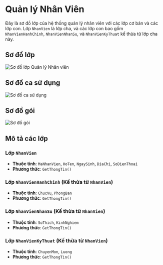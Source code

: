 # Quản lý Nhân Viên

Đây là sơ đồ lớp của hệ thống quản lý nhân viên với các lớp cơ bản và các lớp con. Lớp `NhanVien` là lớp cha, và các lớp con bao gồm `NhanVienHanhChinh`, `NhanVienNhanSu`, và `NhanVienKyThuat` kế thừa từ lớp cha này.

## Sơ đồ lớp

![Sơ đồ lớp Quản lý Nhân viên](https://www.planttext.com/api/plantuml/png/d991JiCm44NtESNiW0KNO84g6ebAeH5IhEw7rCgCI2QeiHTHu2IiM7C3ikY2a-G4N047cjOK4KLiRCtN-FlDjp_QxQmok36so8CJY0WPxjvVIiYxzla1Oa9PiPOWpR6gzYKq0G2m65ZYliKfbTcmPB0erNSTej6A2mrnXdN2GbvJo3WdzeIa39sDeX9zzLeR9qccM4xFWgTW17A1GivI2EwxjoqOwjfN1EFMl-Oud6YyA-TaqvNrXDiUu0fb3EktvVdZvI6m2vzfR8X-J-pa2NRjpOyS5N5Ammj5ZYNEY7Kn1N_dzp_sg5PaqKo67_gFmg-rBCkliDSwvG9pkB6ETGh-u3Z6FzEoxd_x9m000F__0m00)

## Sơ đồ ca sử dụng

![Sơ đồ ca sử dụng](https://www.planttext.com/api/plantuml/png/X98_JiCm58Ttd-8fUw-02W5Hn1-9DgswLLRoI28bJkGu88IOcJa2i5Km89WIeGu-YK_05N0RGbix5Oiz-Fj-p-_Pt_MYNmZAHPacXFeYu-1SbgfwOP38Bs2HV6PGgFhT0Lh0O3Wxfuo6o5lsOWLSntBELiHHcYVPBI8X77r1MPWWE0DLFu0NgVgHXV2RVgRJ6tdIo7S4e2pGfuKsl4ZEq-rp7JvsP_j1y5TYWvzYgWl8JvtlnQnBdCHuqvedx2hRj5rLlULQqflu9sQS1rJWhg2f_A1TrY4ckBQs6fMlAPp6gbfqjZj2olseIpoGJncuowNHHkqRQUiO6N9zpI7c6HVadf3rmq6ljsSEqZwrfcKZ7PEm8QDn6p0Qj06Z5zAYEszg0aQ5Fh9W-TT_0000__y30000)

## Sơ đồ gói

![Sơ đồ gói](https://www.planttext.com/api/plantuml/png/X98_JiCm58Ttd-8fUw-02W5Hn1-9DgswLLRoI28bJkGu88IOcJa2i5Km89WIeGu-YK_05N0RGbix5Oiz-Fj-p-_Pt_MYNmZAHPacXFeYu-1SbgfwOP38Bs2HV6PGgFhT0Lh0O3Wxfuo6o5lsOWLSntBELiHHcYVPBI8X77r1MPWWE0DLFu0NgVgHXV2RVgRJ6tdIo7S4e2pGfuKsl4ZEq-rp7JvsP_j1y5TYWvzYgWl8JvtlnQnBdCHuqvedx2hRj5rLlULQqflu9sQS1rJWhg2f_A1TrY4ckBQs6fMlAPp6gbfqjZj2olseIpoGJncuowNHHkqRQUiO6N9zpI7c6HVadf3rmq6ljsSEqZwrfcKZ7PEm8QDn6p0Qj06Z5zAYEszg0aQ5Fh9W-TT_0000__y30000)

## Mô tả các lớp

### Lớp `NhanVien`
- **Thuộc tính**: `MaNhanVien`, `HoTen`, `NgaySinh`, `DiaChi`, `SoDienThoai`
- **Phương thức**: `GetThongTin()`

### Lớp `NhanVienHanhChinh` (Kế thừa từ `NhanVien`)
- **Thuộc tính**: `ChucVu`, `PhongBan`
- **Phương thức**: `GetThongTin()`

### Lớp `NhanVienNhanSu` (Kế thừa từ `NhanVien`)
- **Thuộc tính**: `SoThich`, `KinhNghiem`
- **Phương thức**: `GetThongTin()`

### Lớp `NhanVienKyThuat` (Kế thừa từ `NhanVien`)
- **Thuộc tính**: `ChuyenMon`, `Luong`
- **Phương thức**: `GetThongTin()`
